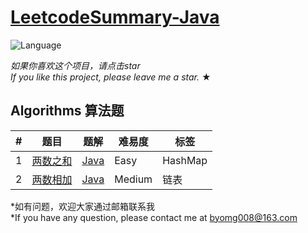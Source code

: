 # [LeetcodeSummary-Java](https://leetcode.com/problemset/algorithms/) 
![Language](https://img.shields.io/badge/language-Java%20%2F%20MySQL-blue.svg) 

*如果你喜欢这个项目，请点击star<br/>*_If you like this project, please leave me a star._ &#9733;

## Algorithms 算法题

|  #  |      题目     |   题解   | 难易度  | 标签                   
|-----|----------------|---------------|-------------|------
|1|[两数之和](https://leetcode-cn.com/problems/two-sum/)|[Java](../master/src/main/java/com/MrLiCheng/LeetcodeSummary-Java/leetcode1.md)|Easy| HashMap
|2|[两数相加](https://leetcode-cn.com/problems/add-two-numbers/)|[Java](../master/src/main/java/com/MrLiCheng/LeetcodeSummary-Java/leetcode2.md) |Medium | 链表


*如有问题，欢迎大家通过邮箱联系我 <br/>*If you have any question, please contact me at byomg008@163.com
